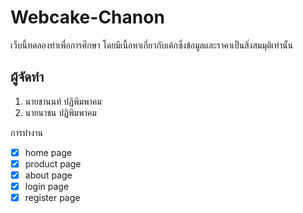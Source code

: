 # Webcake-Chanon
เว็บนี้ทดลองทำเพื่อการศึกษา โดยมีเนื้อหาเกี่ยวกับเค้กซึ่งข้อมูลและราคาเป็นสิ่งสมมุติเท่านั้น

## ผู้จัดทำ
 1. นายชานนท์ ปฏิพิมพาคม
 2. นายนาชน ปฏิพิมพาคม

การทำงาน
 - [x] home page
 - [x] product page
 - [x] about page
 - [x] login page
 - [x] register page
